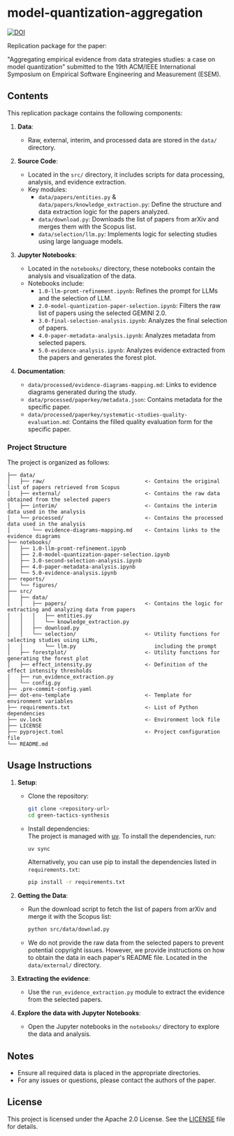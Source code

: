 # model-quantization-aggregation
[![DOI](https://zenodo.org/badge/1016917936.svg)](https://doi.org/10.5281/zenodo.15850733)

Replication package for the paper:

"Aggregating empirical evidence from data strategies studies: a case on model quantization" submitted to the 19th ACM/IEEE International Symposium on Empirical Software Engineering and Measurement (ESEM).

## Contents

This replication package contains the following components:

1. **Data**:
   - Raw, external, interim, and processed data are stored in the `data/` directory.

2. **Source Code**:
   - Located in the `src/` directory, it includes scripts for data processing, analysis, and evidence extraction.
   - Key modules:
     - `data/papers/entities.py` & `data/papers/knowledge_extraction.py`: Define the structure and data extraction logic for the papers analyzed.
     - `data/download.py`: Downloads the list of papers from arXiv and merges them with the Scopus list.
     - `data/selection/llm.py`: Implements logic for selecting studies using large language models.

3. **Jupyter Notebooks**:
   - Located in the `notebooks/` directory, these notebooks contain the analysis and visualization of the data.
   - Notebooks include:
     - `1.0-llm-promt-refinement.ipynb`: Refines the prompt for LLMs and the selection of LLM.
     - `2.0-model-quantization-paper-selection.ipynb`: Filters the raw list of papers using the selected GEMINI 2.0.
     - `3.0-final-selection-analysis.ipynb`: Analyzes the final selection of papers.
     - `4.0-paper-metadata-analysis.ipynb`: Analyzes metadata from selected papers.
     - `5.0-evidence-analysis.ipynb`: Analyzes evidence extracted from the papers and generates the forest plot.

4. **Documentation**:
   - `data/processed/evidence-diagrams-mapping.md`: Links to evidence diagrams generated during the study.
   - `data/processed/paperkey/metadata.json`: Contains metadata for the specific paper.
   - `data/processed/paperkey/systematic-studies-quality-evaluation.md`: Contains the filled quality evaluation form for the specific paper.

### Project Structure

The project is organized as follows:
```
├── data/
│   ├── raw/                                <- Contains the original list of papers retrieved from Scopus
│   ├── external/                           <- Contains the raw data obtained from the selected papers
│   ├── interim/                            <- Contains the interim data used in the analysis
│   └── processed/                          <- Contains the processed data used in the analysis
│       └── evidence-diagrams-mapping.md    <- Contains links to the evidence diagrams
├── notebooks/
│   ├── 1.0-llm-promt-refinement.ipynb
│   ├── 2.0-model-quantization-paper-selection.ipynb
│   ├── 3.0-second-selection-analysis.ipynb
│   ├── 4.0-paper-metadata-analysis.ipynb
│   └── 5.0-evidence-analysis.ipynb
├── reports/
│   └── figures/
├── src/
│   ├── data/
│   │   ├── papers/                         <- Contains the logic for extracting and analyzing data from papers
│   │   │   ├── entities.py
│   │   │   └── knowledge_extraction.py
│   │   ├── download.py
│   │   └── selection/                      <- Utility functions for selecting studies using LLMs,
│   │       └── llm.py                         including the prompt
│   ├── forestplot/                         <- Utility functions for generating the forest plot
│   ├── effect_intensity.py                 <- Definition of the effect intensity thresholds
│   ├── run_evidence_extraction.py
│   └── config.py
├── .pre-commit-config.yaml
├── dot-env-template                        <- Template for environment variables
├── requirements.txt                        <- List of Python dependencies
├── uv.lock                                 <- Environment lock file
├── LICENSE
├── pyproject.toml                          <- Project configuration file
└── README.md
```

## Usage Instructions

1. **Setup**:
   - Clone the repository:  
     ```bash
     git clone <repository-url>
     cd green-tactics-synthesis
     ```
   - Install dependencies:  
    The project is managed with [uv](https://docs.astral.sh/uv/). To install the dependencies, run:  
        ```bash
        uv sync
        ```
        Alternatively, you can use pip to install the dependencies listed in `requirements.txt`:  
        ```bash
        pip install -r requirements.txt
        ```

2. **Getting the Data**:
   - Run the download script to fetch the list of papers from arXiv and merge it with the Scopus list:  
     ```bash
     python src/data/downlad.py
     ```

   - We do not provide the raw data from the selected papers to prevent potential copyright issues. However, we provide instructions on how to obtain the data in each paper's README file. Located in the `data/external/` directory.

3. **Extracting the evidence**:
   - Use the `run_evidence_extraction.py` module to extract the evidence from the selected papers.

4. **Explore the data with Jupyter Notebooks**:
   - Open the Jupyter notebooks in the `notebooks/` directory to explore the data and analysis.

## Notes

- Ensure all required data is placed in the appropriate directories.
- For any issues or questions, please contact the authors of the paper.

## License
This project is licensed under the Apache 2.0 License. See the [LICENSE](LICENSE) file for details.
